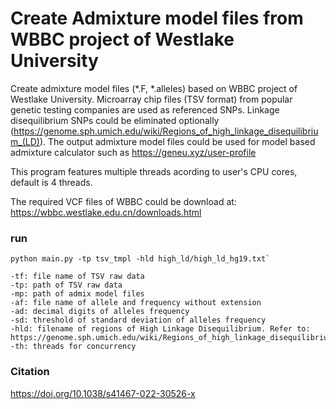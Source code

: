 # Create Admixture model files from WBBC project of Westlake University
Create admixture model files (*.F, *.alleles) based on WBBC project of Westlake University. Microarray chip files (TSV format) from popular genetic testing companies are used as referenced SNPs. Linkage disequilibrium SNPs could be eliminated optionally (https://genome.sph.umich.edu/wiki/Regions_of_high_linkage_disequilibrium_(LD)). The output admixture model files could be used for model based admixture calculator such as https://geneu.xyz/user-profile

This program features multiple threads acording to user's CPU cores, default is 4 threads.

The required VCF files of WBBC could be download at: https://wbbc.westlake.edu.cn/downloads.html

### run

```
python main.py -tp tsv_tmpl -hld high_ld/high_ld_hg19.txt`

-tf: file name of TSV raw data
-tp: path of TSV raw data
-mp: path of admix model files
-af: file name of allele and frequency without extension
-ad: decimal digits of alleles frequency
-sd: threshold of standard deviation of alleles frequency
-hld: filename of regions of High Linkage Disequilibrium. Refer to: https://genome.sph.umich.edu/wiki/Regions_of_high_linkage_disequilibrium_(LD)
-th: threads for concurrency
```

### Citation

https://doi.org/10.1038/s41467-022-30526-x
